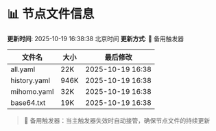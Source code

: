 # 📊 节点文件信息

**更新时间**: 2025-10-19 16:38:38 北京时间
**更新方式**: 🔄 备用触发器

| 文件名 | 大小 | 最后修改 |
|--------|------|----------|
| all.yaml | 22K | 2025-10-19 16:38 |
| history.yaml | 946K | 2025-10-19 16:38 |
| mihomo.yaml | 32K | 2025-10-19 16:38 |
| base64.txt | 19K | 2025-10-19 16:38 |

> 🔄 备用触发器：当主触发器失效时自动接管，确保节点文件的持续更新
